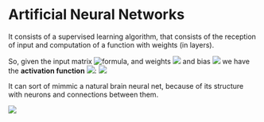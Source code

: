 # Artificial Neural Networks

It consists of a supervised learning algorithm, that consists of the reception of input and computation of a function with weights (in layers).

So, given the input matrix ![formula](https://render.githubusercontent.com/render/math?math=X), and weights <img src="https://render.githubusercontent.com/render/math?math=\mathbf{W} = \{w_j\}_{j=1}^N"> and bias 
<img src="https://render.githubusercontent.com/render/math?math=w_0"> we have the **activation function** <img src="https://render.githubusercontent.com/render/math?math=g: \mathbb{R}^{N+1} \rightarrow \mathbb{R}^M">:
<img src="https://render.githubusercontent.com/render/math?math=\hat{y} = g(w_0 + \mathbf{X}^T W )">

It can sort of mimmic a natural brain neural net, because of its structure with neurons and connections between them.

<img src="https://render.githubusercontent.com/render/math?math=e^{i \pi} = -1">